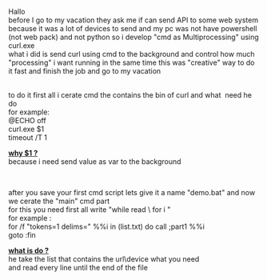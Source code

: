 <p>Hallo <br />before I go to my vacation they ask me if can send API to some web system because it was a lot of devices to send and my pc was not have powershell (not web pack) and not python so i develop "cmd as Multiprocessing" using curl.exe <br />what i did is send curl using cmd to the background and control how much "processing" i want running in the same time this was "creative" way to do it fast and finish the job and go to my vacation</p>
<p><br /> to do it first all i cerate cmd the contains the bin of curl and what&nbsp; need he do <br />for example:<br />@ECHO off<br />curl.exe $1<br />timeout /T 1</p>
<p><span style="text-decoration: underline;"><strong>why $1 ?</strong></span><br />because i need send value as var to the background</p>
<p>&nbsp;</p>
<p>after you save your first cmd script lets give it a name "demo.bat" and now we cerate the "main" cmd part<br />for this you need first all write "while read \ for i " <br />for example :<br />for /f "tokens=1 delims=" %%i in (list.txt) do call ;part1 %%i<br />goto :fin</p>
<p><span style="text-decoration: underline;"><strong>what is do ?</strong></span><br />he take the list that contains the url\device what you need<br />and read every line until the end of the file</p>
<p>&nbsp;</p>
